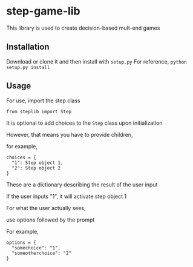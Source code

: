 # step-game-lib

This library is used to create decision-based mult-end games

## Installation
Download or clone it and then install with `setup.py`
For reference, `python setup.py install`

## Usage
For use, import the step class

```
from steplib import Step
``` 

It is optional to add choices to the `Step` class upon initialization

However, that means you have to provide children,

for example,

```
choices = {
  "1": Step object 1,
  "2": Step object 2
}
```

These are a dictionary describing the result of the user input

If the user inputs "1", it will activate step object 1

For what the user actually sees,

use options followed by the prompt

For example,

```
options = {
  "somechoice": "1",
  "someotherchoice": "2"
}
```
